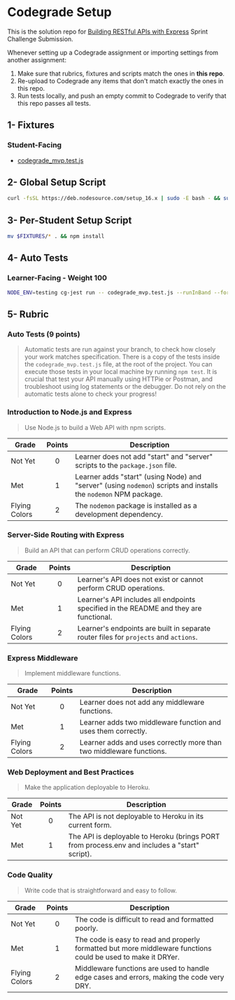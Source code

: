 # Codegrade Setup

This is the solution repo for [Building RESTful APIs with Express](https://github.com/LambdaSchool/web-sprint-challenge-build-a-web-api) Sprint Challenge Submission.

Whenever setting up a Codegrade assignment or importing settings from another assignment:

1. Make sure that rubrics, fixtures and scripts match the ones in **this repo**.
2. Re-upload to Codegrade any items that don't match exactly the ones in this repo.
3. Run tests locally, and push an empty commit to Codegrade to verify that this repo passes all tests.

## 1- Fixtures

### Student-Facing

- [codegrade_mvp.test.js](./codegrade_mvp.test.js)

## 2- Global Setup Script

```bash
curl -fsSL https://deb.nodesource.com/setup_16.x | sudo -E bash - && sudo apt-get install -y nodejs; cg-jest install; npm i -g jest@27.3.1
```

## 3- Per-Student Setup Script

```bash
mv $FIXTURES/* . && npm install
```

## 4- Auto Tests

### Learner-Facing - Weight 100

```bash
NODE_ENV=testing cg-jest run -- codegrade_mvp.test.js --runInBand --forceExit
```

## 5- Rubric

### Auto Tests (9 points)

>Automatic tests are run against your branch, to check how closely your work matches specification.
There is a copy of the tests inside the `codegrade_mvp.test.js` file, at the root of the project.
You can execute those tests in your local machine by running `npm test`.
It is crucial that test your API manually using HTTPie or Postman, and troubleshoot using log statements or the debugger.
Do not rely on the automatic tests alone to check your progress!

### Introduction to Node.js and Express

>Use Node.js to build a Web API with npm scripts.

| Grade         | Points | Description |
|---------------|:------:|-------------|
| Not Yet       | 0      | Learner does not add "start" and "server" scripts to the `package.json` file. |
| Met           | 1      | Learner adds "start" (using Node) and "server" (using `nodemon`) scripts and installs the `nodemon` NPM package. |
| Flying Colors | 2      | The `nodemon` package is installed as a development dependency. |

### Server-Side Routing with Express

>Build an API that can perform CRUD operations correctly.

| Grade         | Points | Description |
|---------------|:------:|-------------|
| Not Yet       | 0      | Learner's API does not exist or cannot perform CRUD operations. |
| Met           | 1      | Learner's API includes all endpoints specified in the README and they are functional. |
| Flying Colors | 2      | Learner's endpoints are built in separate router files for `projects` and `actions`. |

### Express Middleware

>Implement middleware functions.

| Grade         | Points | Description |
|---------------|:------:|-------------|
| Not Yet       | 0      | Learner does not add any middleware functions. |
| Met           | 1      | Learner adds two middleware function and uses them correctly. |
| Flying Colors | 2      | Learner adds and uses correctly more than two middleware functions. |

### Web Deployment and Best Practices

>Make the application deployable to Heroku.

| Grade   | Points | Description |
|---------|:------:|-------------|
| Not Yet | 0      | The API is not deployable to Heroku in its current form. |
| Met     | 1      | The API is deployable to Heroku (brings PORT from process.env and includes a "start" script). |

### Code Quality

>Write code that is straightforward and easy to follow.

| Grade         | Points | Description |
|---------------|:------:|-------------|
| Not Yet       | 0      | The code is difficult to read and formatted poorly. |
| Met           | 1      | The code is easy to read and properly formatted but more middleware functions could be used to make it DRYer. |
| Flying Colors | 2      | Middleware functions are used to handle edge cases and errors, making the code very DRY. |
